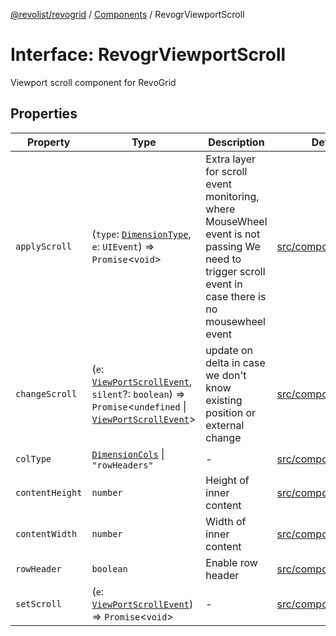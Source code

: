 [@revolist/revogrid](README.md) / [Components](Namespace.Components.md) / RevogrViewportScroll

# Interface: RevogrViewportScroll

Viewport scroll component for RevoGrid

## Properties

| Property | Type | Description | Defined in |
| ------ | ------ | ------ | ------ |
| `applyScroll` | (`type`: [`DimensionType`](TypeAlias.DimensionType.md), `e`: `UIEvent`) => `Promise`\<`void`\> | Extra layer for scroll event monitoring, where MouseWheel event is not passing We need to trigger scroll event in case there is no mousewheel event | [src/components.d.ts:702](https://github.com/revolist/revogrid/blob/339b58d64f0e4822db63d040318421d77ef85671/src/components.d.ts#L702) |
| `changeScroll` | (`e`: [`ViewPortScrollEvent`](TypeAlias.ViewPortScrollEvent.md), `silent`?: `boolean`) => `Promise`\<`undefined` \| [`ViewPortScrollEvent`](TypeAlias.ViewPortScrollEvent.md)\> | update on delta in case we don't know existing position or external change | [src/components.d.ts:707](https://github.com/revolist/revogrid/blob/339b58d64f0e4822db63d040318421d77ef85671/src/components.d.ts#L707) |
| `colType` | [`DimensionCols`](TypeAlias.DimensionCols.md) \| `"rowHeaders"` | - | [src/components.d.ts:708](https://github.com/revolist/revogrid/blob/339b58d64f0e4822db63d040318421d77ef85671/src/components.d.ts#L708) |
| `contentHeight` | `number` | Height of inner content | [src/components.d.ts:712](https://github.com/revolist/revogrid/blob/339b58d64f0e4822db63d040318421d77ef85671/src/components.d.ts#L712) |
| `contentWidth` | `number` | Width of inner content | [src/components.d.ts:716](https://github.com/revolist/revogrid/blob/339b58d64f0e4822db63d040318421d77ef85671/src/components.d.ts#L716) |
| `rowHeader` | `boolean` | Enable row header | [src/components.d.ts:720](https://github.com/revolist/revogrid/blob/339b58d64f0e4822db63d040318421d77ef85671/src/components.d.ts#L720) |
| `setScroll` | (`e`: [`ViewPortScrollEvent`](TypeAlias.ViewPortScrollEvent.md)) => `Promise`\<`void`\> | - | [src/components.d.ts:721](https://github.com/revolist/revogrid/blob/339b58d64f0e4822db63d040318421d77ef85671/src/components.d.ts#L721) |

